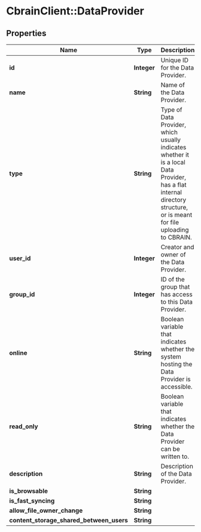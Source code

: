 # CbrainClient::DataProvider

## Properties
Name | Type | Description | Notes
------------ | ------------- | ------------- | -------------
**id** | **Integer** | Unique ID for the Data Provider. | [optional] 
**name** | **String** | Name of the Data Provider. | [optional] 
**type** | **String** | Type of Data Provider, which usually indicates whether it is a local Data Provider, has a flat internal directory structure, or is meant for file uploading to CBRAIN. | [optional] 
**user_id** | **Integer** | Creator and owner of the Data Provider. | [optional] 
**group_id** | **Integer** | ID of the group that has access to this Data Provider. | [optional] 
**online** | **String** | Boolean variable that indicates whether the system hosting the Data Provider is accessible. | [optional] 
**read_only** | **String** | Boolean variable that indicates whether the Data Provider can be written to. | [optional] 
**description** | **String** | Description of the Data Provider. | [optional] 
**is_browsable** | **String** |  | [optional] 
**is_fast_syncing** | **String** |  | [optional] 
**allow_file_owner_change** | **String** |  | [optional] 
**content_storage_shared_between_users** | **String** |  | [optional] 


